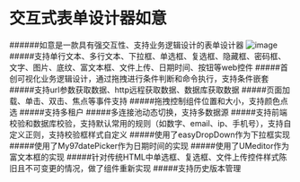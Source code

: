 # 交互式表单设计器如意
######如意是一款具有强交互性、支持业务逻辑设计的表单设计器
![image](https://github.com/shiyafeng/ruyi/blob/master/ruyi.jpg)
#####支持单行文本、多行文本、下拉框、单选框、复选框、隐藏框、密码框、文字、图片、底纹、富文本框、文件上传、日期时间、按钮等web控件
#####首创可视化业务逻辑设计，通过拖拽进行条件判断和命令执行，支持条件嵌套
#####支持url参数获取数据、http远程获取数据、数据库获取数据
#####页面加载、单击、双击、焦点等事件支持
#####拖拽控制组件位置和大小，支持颜色点选
#####支持多租户
#####多连接池动态切换，支持多数据源
#####支持前端校验和数据库校验，支持默认常用的规则（如数字、email、ip、手机号），支持自定义正则，支持校验框样式自定义
#####使用了easyDropDown作为下拉框实现
#####使用了My97datePicker作为日期时间的实现
#####使用了UMeditor作为富文本框的实现
#####针对传统HTML中单选框、复选框、文件上传控件样式陈旧且不可变更的情况，做了组件重新实现
#####支持历史版本管理
